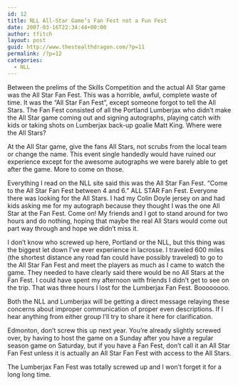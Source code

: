 ```yaml
---
id: 12
title: NLL All-Star Game’s Fan Fest not a Fun Fest
date: 2007-03-16T22:34:44+00:00
author: tfitch
layout: post
guid: http://www.thestealthdragon.com/?p=11
permalink: /?p=12
categories:
  - NLL
---
```

Between the prelims of the Skills Competition and the actual All Star game was the All Star Fan Fest. This was a horrible, awful, complete waste of time. It was the &#8220;All Star Fan Fest&#8221;, except someone forgot to tell the All Stars. The Fan Fest consisted of all the Portland Lumberjax who didn&#8217;t make the All Star game coming out and signing autographs, playing catch with kids or taking shots on Lumberjax back-up goalie Matt King. Where were the All Stars?

At the All Star game, give the fans All Stars, not scrubs from the local team or change the name. This event single handedly would have ruined our experience except for the awesome autographs we were barely able to get after the game. More to come on those.

Everything I read on the NLL site said this was the All Star Fan Fest. &#8220;Come to the All Star Fan Fest between 4 and 6.&#8221; ALL STAR Fan Fest. Everyone there was looking for the All Stars. I had my Colin Doyle jersey on and had kids asking me for my autograph because they thought I was the one All Star at the Fan Fest. Come on! My friends and I got to stand around for two hours and do nothing, hoping that maybe the real All Stars would come out part way through and hope we didn&#8217;t miss it.

I don&#8217;t know who screwed up here, Portland or the NLL, but this thing was the biggest let down I&#8217;ve ever experience in lacrosse. I traveled 600 miles (the shortest distance any road fan could have possibly traveled) to go to the All Star Fan Fest and meet the players as much as I came to watch the game. They needed to have clearly said there would be no All Stars at the Fan Fest. I could have spent my afternoon with friends I didn&#8217;t get to see on the trip. That was three hours I lost for the Lumberjax Fan Fest. Boooooooo.

Both the NLL and Lumberjax will be getting a direct message relaying these concerns about improper communication of proper even descriptions. If I hear anything from either group I&#8217;ll try to share it here for clarification.

Edmonton, don&#8217;t screw this up next year. You&#8217;re already slightly screwed over, by having to host the game on a Sunday after you have a regular season game on Saturday, but if you have a Fan Fest, don&#8217;t call it an All Star Fan Fest unless it is actually an All Star Fan Fest with access to the All Stars.

The Lumberjax Fan Fest was totally screwed up and I won&#8217;t forget it for a long long time.